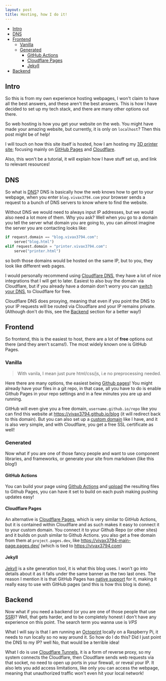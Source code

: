 ```yaml
---
layout: post
title: Hosting, how I do it!
---
```


- [Intro](#intro)
- [DNS](#dns)
- [Frontend](#frontend)
  - [Vanilla](#vanilla)
  - [Generated](#generated)
    - [GitHub Actions](#github-actions)
    - [Cloudflare Pages](#cloudflare-pages)
    - [Jekyll](#jekyll)
- [Backend](#backend)

## Intro

So this is from my own experience hosting webpages, I won't claim to have all the best answers, and these aren't the best answers. This is how I have decided to set up my tech stack, and there are many other options out there.

So web hosting is how you get your website on the web. You might have made your amazing website, but currently, it is only on `localhost`? Then this post might be of help!

I will touch on how this site itself is hosted, how I am hosting my [3D printer site](https://printer.vivax3794.com); focusing mainly on [GitHub Pages](https://pages.github.com/) and [Cloudflare](https://www.cloudflare.com/).

Also, this won't be a tutorial, it will explain how I have stuff set up, and link to relevant resources!

## DNS

So what is [DNS](https://en.wikipedia.org/wiki/Dns)? DNS is basically how the web knows how to get to your webpage, when you enter `blog.vivax3794.com` your browser sends a request to a bunch of DNS servers to know where to find the website. 

Without DNS we would need to always input IP addresses, but we would also need a lot more of them. Why you ask? Well when you go to a domain you tell the server what domain you are going to, you can almost imagine the server you are contacting looks like:
```python
if request.domain == "blog.vivax3794.com":
    serve("blog.html")
elif request.domain = "printer.vivax3794.com":
    serve("printer.html")
```

so both those domains would be hosted on the same IP, but to you, they look like different web pages.

I would personally recommend using [Cloudflare DNS](https://www.cloudflare.com/dns/), they have a lot of nice integrations that I will get to later. Easiest to also buy the domain via Cloudflare, but if you already have a domain don't worry you can [switch your DNS](https://developers.cloudflare.com/dns/zone-setups/full-setup/setup/#change-your-nameservers-full-setup), to Cloudflare for free.

Cloudflare DNS does proxying, meaning that even if you point the DNS to your IP requests will be routed via Cloudflare and your IP remains private. (Although don't do this, see the [Backend](#backend) section for a better way!)

## Frontend

So frontend, this is the easiest to host, there are a lot of **free** options out there (and they aren't scams!). The most widely known one is GitHub Pages.

### Vanilla

> With vanila, I mean just pure html/css/js, i.e no preprocessing needed.

Here there are many options, the easiest being [Github pages](https://pages.github.com/)! You might already have your files in a git repo, in that case, all you have to do is enable Github Pages in your repo settings and in a few minutes you are up and running.

GitHub will even give you a free domain, `username.github.io/repo` like you can find this website at <https://vivax3794.github.io/blog> (it will redirect back to this domain). But you can also set up a [custom domain](https://docs.github.com/en/pages/configuring-a-custom-domain-for-your-github-pages-site/managing-a-custom-domain-for-your-github-pages-site) like I have, and it is also very simple, and with Cloudflare, you get a free SSL certificate as well! 

### Generated

Now what if you are one of those fancy people and want to use component libraries, and frameworks, or generate your site from markdown (like this blog!)

#### GitHub Actions

You can build your page using [Github Actions](https://docs.github.com/en/actions) and [upload](https://docs.github.com/en/pages/getting-started-with-github-pages/configuring-a-publishing-source-for-your-github-pages-site#publishing-with-a-custom-github-actions-workflow) the resulting files to Github Pages, you can have it set to build on each push making pushing updates easy!

#### Cloudflare Pages

An alternative is [Cloudflare Pages](https://pages.cloudflare.com/), which is very similar to GitHub Actions, but it is contained within Cloudflare and as such makes it easy to connect it to your custom domain. You connect it to your Github Repo (or other sites) and it builds on push similar to Github Actions. you also get a free domain from them at `project.pages.dev`, like <https://vivax3794-main-page.pages.dev/> (which is tied to <https://vivax3794.com>)

#### Jekyll

[Jekyll](https://jekyllrb.com/) is a site generation tool, it is what this blog uses. I won't go into details about it as it falls under the same banner as the two last ones. The reason I mention it is that GitHub Pages has [native support](https://docs.github.com/en/pages/setting-up-a-github-pages-site-with-jekyll/about-github-pages-and-jekyll) for it, making it really easy to use with GitHub pages (and this is how this blog is done).

## Backend

Now what if you need a backend (or you are one of those people that use [SSR](https://en.wikipedia.org/wiki/Server-side_rendering))? Well, that gets harder, and to be completely honest I don't have any experience on this point. The search term you wanna use is _VPS_ 

What I will say is that I am running an [Octoprint](https://octoprint.org/) locally on a Raspberry Pi, it needs to run locally so no way around it. So how do I do this? Did I just point the DNS to my IP? well No, that would be a terrible idea!

What I do is use [Cloudflare Tunnels](https://www.cloudflare.com/products/tunnel/), it is a form of reverse proxy, so my system connects the Cloudflare, then Cloudflare sends web requests via that socket, no need to open up ports in your firewall, or reveal your IP. It also lets you add access limitations, like only you can access the webpage, meaning that unauthorized traffic won't even hit your local network!
